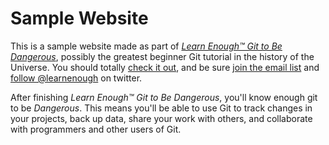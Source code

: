 # Sample Website

This is a sample website made as part of [*Learn Enough™ Git to Be Dangerous*](https://Learnenough.com/git-tutorial), possibly the greatest beginner Git tutorial in the history of the Universe. You should totally [check it out](https://learnenough.com/git-tutorial), and be sure [join the email list](https://learnenough.com/#email_list) and [follow @learnenough](https://twitter.com/learnenough) on twitter.

After finishing *Learn Enough™ Git to Be Dangerous*, you'll know enough git to be *Dangerous*. This means you'll be able to use Git to track changes in your projects, back up data, share your work with others, and collaborate with programmers and other users of Git.
